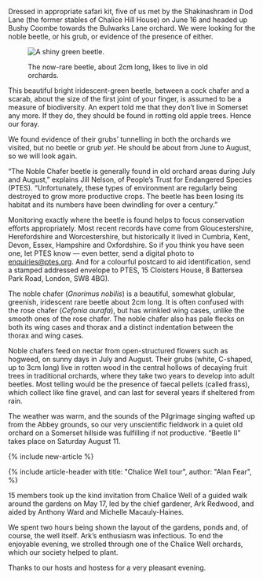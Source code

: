 Dressed in appropriate safari kit, five of us met by the Shakinashram in
Dod Lane (the former stables of Chalice Hill House) on June 16 and
headed up Bushy Coombe towards the Bulwarks Lane orchard. We were
looking for the noble beetle, or his grub, or evidence of the presence
of either.

<figure>
<img src="../noblechafer.jpg" alt="A shiny green beetle.">
<figcaption>

The now-rare beetle, about 2cm long, likes to live in old orchards.

</figcaption>
</figure>

This beautiful bright iridescent-green beetle, between a cock chafer and
a scarab, about the size of the first joint of your finger, is assumed
to be a measure of biodiversity. An expert told me that they don’t live
in Somerset any more. If they do, they should be found in rotting old
apple trees. Hence our foray.

We found evidence of their grubs’ tunnelling in both the orchards we
visited, but no beetle or grub *yet*. He should be about from June to
August, so we will look again.

“The Noble Chafer beetle is generally found in old orchard areas during
July and August,” explains Jill Nelson, of People’s Trust for Endangered
Species (PTES). “Unfortunately, these types of environment are regularly
being destroyed to grow more productive crops. The beetle has been
losing its habitat and its numbers have been dwindling for over a
century.”

Monitoring exactly where the beetle is found helps to focus conservation
efforts appropriately. Most recent records have come from
Gloucestershire, Herefordshire and Worcestershire, but historically it
lived in Cumbria, Kent, Devon, Essex, Hampshire and Oxfordshire. So if
you think you have seen one, let PTES know — even better, send a digital
photo to <enquiries@ptes.org>. And for a colourful postcard to aid
identification, send a stamped addressed envelope to PTES, 15 Cloisters
House, 8 Battersea Park Road, London, SW8 4BG).

The noble chafer (*Gnorimus nobilis*) is a beautiful, somewhat globular,
greenish, iridescent rare beetle about 2cm long. It is often confused
with the rose chafer (*Cefonia aurafa*), but has wrinkled wing cases,
unlike the smooth ones of the rose chafer. The noble chafer also has
pale flecks on both its wing cases and thorax and a distinct indentation
between the thorax and wing cases.

Noble chafers feed on nectar from open-structured flowers such as
hogweed, on sunny days in July and August. Their grubs (white, C-shaped,
up to 3cm long) live in rotten wood in the central hollows of decaying
fruit trees in traditional orchards, where they take two years to
develop into adult beetles. Most telling would be the presence of faecal
pellets (called frass), which collect like fine gravel, and can last for
several years if sheltered from rain.

The weather was warm, and the sounds of the Pilgrimage singing wafted up
from the Abbey grounds, so our very unscientific fieldwork in a quiet
old orchard on a Somerset hillside was fulfilling if not productive.
“Beetle II” takes place on Saturday August 11.

{% include new-article %}

{% include article-header with
  title: "Chalice Well tour",
  author: "Alan Fear",
%}

15 members took up the kind invitation from Chalice Well of a guided
walk around the gardens on May 17, led by the chief gardener, Ark
Redwood, and aided by Anthony Ward and Michelle Macauly-Haines.

We spent two hours being shown the layout of the gardens, ponds and, of
course, the well itself. Ark’s enthusiasm was infectious. To end the
enjoyable evening, we strolled through one of the Chalice Well orchards,
which our society helped to plant.

Thanks to our hosts and hostess for a very pleasant evening.

